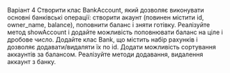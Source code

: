 Варіант 4
Створити клас BankAccount, який дозволяє виконувати основні банківські операції: створити акаунт (повинен містити id, owner_name, balance), поповнити баланс і зняти готівку. Реалізуйте метод showAccount і додайте можливість поповнювати баланс на ціле і дробове число. Додайте клас Bank, що містить набір рахунків і дозволяє додавати/видаляти їх по id. Додати можливість сортування аккаунтів за балансом. Реалізуйте методи додавання, видалення аккаунт з банку.

